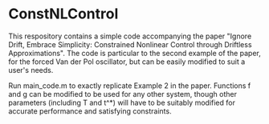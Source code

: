 # ConstNLControl

This respository contains a simple code accompanying the paper "Ignore Drift, Embrace Simplicity: Constrained Nonlinear Control through Driftless Approximations". The code is particular to the second example of the paper, for the forced Van der Pol oscillator, but can be easily modified to suit a user's needs. 

Run main_code.m to exactly replicate Example 2 in the paper. Functions f and g can be modified to be used for any other system, though other parameters (including T and t^*) will have to be suitably modified for accurate performance and satisfying constraints.
